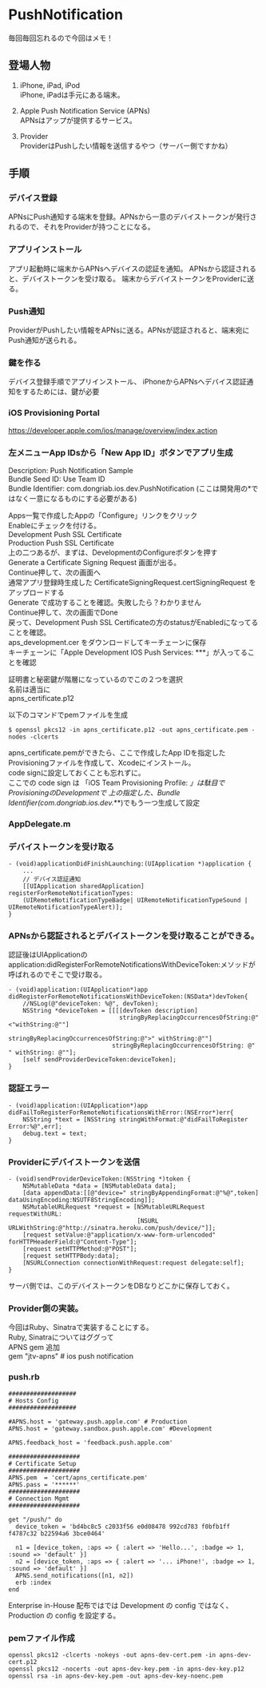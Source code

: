 PushNotification
================

毎回毎回忘れるので今回はメモ！   

登場人物
-----
1. iPhone, iPad, iPod   
iPhone, iPadは手元にある端末。

2. Apple Push Notification Service (APNs)   
APNsはアップが提供するサービス。

3. Provider   
ProviderはPushしたい情報を送信するやつ（サーバー側ですかね）

手順
-----

### デバイス登録   
APNsにPush通知する端末を登録。APNsから一意のデバイストークンが発行されるので、それをProviderが持つことになる。

### アプリインストール   
アプリ起動時に端末からAPNsへデバイスの認証を通知。
APNsから認証されると、デバイストークンを受け取る。
端末からデバイストークンをProviderに送る。

### Push通知   
ProviderがPushしたい情報をAPNsに送る。APNsが認証されると、端末宛にPush通知が送られる。

### 鍵を作る   
デバイス登録手順でアプリインストール、
iPhoneからAPNsへデバイス認証通知をするためには、鍵が必要

### iOS Provisioning Portal   
https://developer.apple.com/ios/manage/overview/index.action

### 左メニューApp IDsから「New App ID」ボタンでアプリ生成   
  Description: Push Notification Sample    
  Bundle Seed ID: Use Team ID    
  Bundle Identifier: com.dongriab.ios.dev.PushNotification (ここは開発用の*ではなく一意になるものにする必要がある)   

Apps一覧で作成したAppの「Configure」リンクをクリック   
Enableにチェックを付ける。   
Development Push SSL Certificate   
Production Push SSL Certificate   
上の二つあるが、まずは、DevelopmentのConfigureボタンを押す   
Generate a Certificate Signing Request 画面が出る。   
Continue押して、次の画面へ   
通常アプリ登録時生成した CertificateSigningRequest.certSigningRequest をアップロードする   
Generate で成功することを確認。失敗したら？わかりません   
Continue押して、次の画面でDone   
戻って、Development Push SSL Certificateの方のstatusがEnabledになってることを確認。   
aps_development.cer をダウンロードしてキーチェーンに保存   
キーチェーンに「Apple Development IOS Push Services: ***」が入ってることを確認   

証明書と秘密鍵が階層になっているのでこの２つを選択   
名前は適当に   
apns_certificate.p12   

以下のコマンドでpemファイルを生成

    $ openssl pkcs12 -in apns_certificate.p12 -out apns_certificate.pem -nodes -clcerts  


apns_certificate.pemができたら、ここで作成したApp IDを指定したProvisioningファイルを作成して、Xcodeにインストール。   
code signに設定しておくことも忘れずに。   
ここでの code sign は 「iOS Team Provisioning Profile: *」は駄目でProvisioningのDevelopmentで 
上の指定した、Bundle Identifier(com.dongriab.ios.dev.***)でもう一つ生成して設定

### AppDelegate.m

### デバイストークンを受け取る
    - (void)applicationDidFinishLaunching:(UIApplication *)application {
        ...
        // デバイス認証通知
        [[UIApplication sharedApplication] registerForRemoteNotificationTypes:
        (UIRemoteNotificationTypeBadge| UIRemoteNotificationTypeSound | UIRemoteNotificationTypeAlert)];
    }

### APNsから認証されるとデバイストークンを受け取ることができる。
認証後はUIApplicationのapplication:didRegisterForRemoteNotificationsWithDeviceToken:メソッドが呼ばれるのでそこで受け取る。   

    - (void)application:(UIApplication*)app didRegisterForRemoteNotificationsWithDeviceToken:(NSData*)devToken{
        //NSLog(@"deviceToken: %@", devToken);
        NSString *deviceToken = [[[[devToken description]
                                   stringByReplacingOccurrencesOfString:@"<"withString:@""]
                                  stringByReplacingOccurrencesOfString:@">" withString:@""]
                                 stringByReplacingOccurrencesOfString: @" " withString: @""];
        [self sendProviderDeviceToken:deviceToken];
    }

### 認証エラー
    - (void)application:(UIApplication*)app didFailToRegisterForRemoteNotificationsWithError:(NSError*)err{
        NSString *text = [NSString stringWithFormat:@"didFailToRegister Error:%@",err];
        debug.text = text;
    }

### Providerにデバイストークンを送信
    - (void)sendProviderDeviceToken:(NSString *)token {
        NSMutableData *data = [NSMutableData data];
        [data appendData:[[@"device=" stringByAppendingFormat:@"%@",token] dataUsingEncoding:NSUTF8StringEncoding]];    
        NSMutableURLRequest *request = [NSMutableURLRequest requestWithURL:
                                        [NSURL URLWithString:@"http://sinatra.heroku.com/push/device/"]];
        [request setValue:@"application/x-www-form-urlencoded" forHTTPHeaderField:@"Content-Type"];  	
        [request setHTTPMethod:@"POST"];
        [request setHTTPBody:data];
        [NSURLConnection connectionWithRequest:request delegate:self];
    }
サーバ側では、このデバイストークンをDBなりどこかに保存しておく。


### Provider側の実装。  
今回はRuby、Sinatraで実装することにする。  
Ruby, Sinatraについてはググって   
APNS gem 追加   
gem "jtv-apns" # ios push notification   

### push.rb   

    ###################
    # Hosts Config
    ###################
    
    #APNS.host = 'gateway.push.apple.com' # Production
    APNS.host = 'gateway.sandbox.push.apple.com' #Development
    
    APNS.feedback_host = 'feedback.push.apple.com'
    
    ####################
    # Certificate Setup
    ####################
    APNS.pem  = 'cert/apns_certificate.pem'
    APNS.pass = '******'
    ####################
    # Connection Mgmt
    ####################
    
    get "/push/" do
      device_token = 'bd4bc8c5 c2033f56 e0d08478 992cd783 f0bfb1ff f4787c32 b22594a6 3bce0464'
    
      n1 = [device_token, :aps => { :alert => 'Hello...', :badge => 1, :sound => 'default' }]
      n2 = [device_token, :aps => { :alert => '... iPhone!', :badge => 1, :sound => 'default' }]
      APNS.send_notifications([n1, n2])
      erb :index
    end

Enterprise in-House 配布ではでは Development の config ではなく、Production の config を設定する。

### pemファイル作成
```
openssl pkcs12 -clcerts -nokeys -out apns-dev-cert.pem -in apns-dev-cert.p12
openssl pkcs12 -nocerts -out apns-dev-key.pem -in apns-dev-key.p12
openssl rsa -in apns-dev-key.pem -out apns-dev-key-noenc.pem
```
